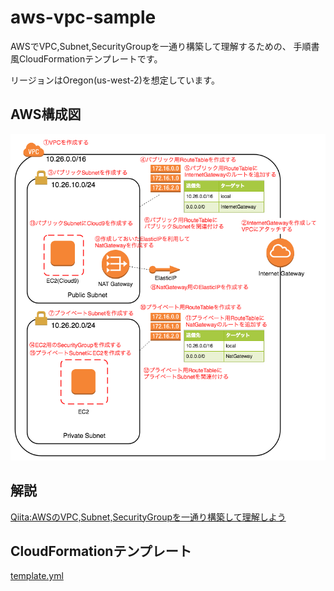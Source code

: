 # aws-vpc-sample

AWSでVPC,Subnet,SecurityGroupを一通り構築して理解するための、
手順書風CloudFormationテンプレートです。

リージョンはOregon(us-west-2)を想定しています。

## AWS構成図

![AWS](./img/aws.png)

## 解説

[Qiita:AWSのVPC,Subnet,SecurityGroupを一通り構築して理解しよう](https://qiita.com/rednes/items/24135187191c07f8e1f3)

## CloudFormationテンプレート

[template.yml](template.yml)
